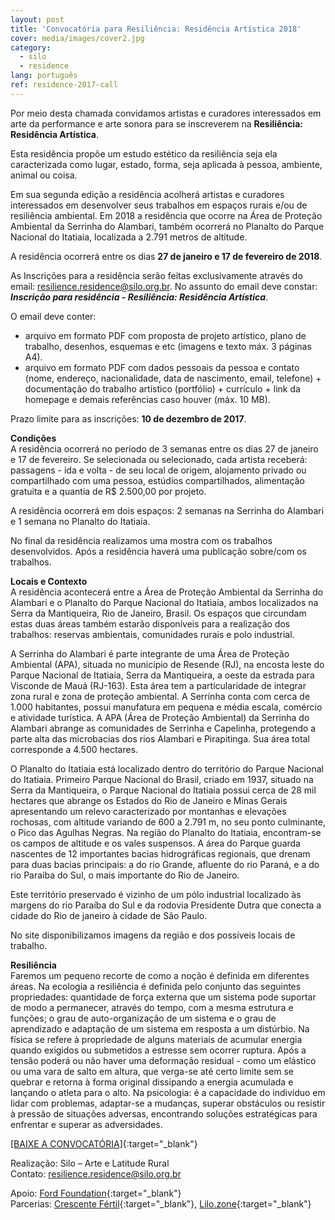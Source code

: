 ```yaml
---
layout: post
title: 'Convocatória para Resiliência: Residência Artística 2018'
cover: media/images/cover2.jpg
category:
  - silo
  - residence
lang: português
ref: residence-2017-call
---
```

Por meio desta chamada convidamos artistas e curadores interessados em arte da performance e arte sonora para se inscreverem na **Resiliência: Residência Artística**.

Esta residência propõe um estudo estético da resiliência seja ela caracterizada como lugar, estado, forma, seja aplicada à pessoa, ambiente, animal ou coisa.

Em sua segunda edição a residência acolherá artistas e curadores interessados em desenvolver seus trabalhos em espaços rurais e/ou de resiliência ambiental. Em 2018 a residência que ocorre na Área de Proteção Ambiental da Serrinha do Alambari, também ocorrerá no Planalto do Parque Nacional do Itatiaia, localizada a 2.791 metros de altitude.

A residência ocorrerá entre os dias **27 de janeiro e 17 de fevereiro de 2018**.

As Inscrições para a residência serão feitas exclusivamente através do email: [resilience.residence@silo.org.br](mailto:resilience.residence@silo.org.br). No assunto do email deve constar: ***Inscrição para residência - Resiliência: Residência Artística***.

O email deve conter:
- arquivo em formato PDF com proposta de projeto artístico, plano de trabalho, desenhos, esquemas e etc (imagens e texto máx. 3 páginas A4). 
- arquivo em formato PDF com dados pessoais da pessoa e contato (nome, endereço, nacionalidade, data de nascimento, email, telefone) + documentação do trabalho artístico (portfólio) + currículo + link da homepage e demais referências caso houver (máx. 10 MB).

Prazo limite para as inscrições: **10 de dezembro de 2017**.

**Condições**  
A residência ocorrerá no período de 3 semanas entre os dias 27 de janeiro e 17 de fevereiro.
Se selecionada ou selecionado, cada artista receberá: passagens - ida e volta - de seu local de origem, alojamento privado ou compartilhado com uma pessoa, estúdios compartilhados, alimentação gratuita e a quantia de R$ 2.500,00 por projeto.

A residência ocorrerá em dois espaços: 2 semanas na Serrinha do Alambari e 1 semana no Planalto do Itatiaia. 

No final da residência realizamos uma mostra com os trabalhos desenvolvidos.
Após a residência haverá uma publicação sobre/com os trabalhos.

**Locais e Contexto**  
A residência acontecerá entre a Área de Proteção Ambiental da Serrinha do Alambari e o Planalto do Parque Nacional do Itatiaia, ambos localizados na Serra da Mantiqueira, Rio de Janeiro, Brasil. Os espaços que circundam estas duas áreas também estarão disponíveis para a realização dos trabalhos: reservas ambientais, comunidades rurais e polo industrial.

A Serrinha do Alambari é parte integrante de uma Área de Proteção Ambiental (APA), situada no município de Resende (RJ), na encosta leste do Parque Nacional de Itatiaia, Serra da Mantiqueira, a oeste da estrada para Visconde de Mauá (RJ-163). Esta área tem a particularidade de integrar zona rural e zona de proteção ambiental. A Serrinha conta com cerca de 1.000 habitantes, possui manufatura em pequena e média escala, comércio e atividade turística. A APA (Área de Proteção Ambiental) da Serrinha do Alambari abrange as comunidades de Serrinha e Capelinha, protegendo a parte alta das microbacias dos rios Alambari e Pirapitinga. Sua área total corresponde a 4.500 hectares.

O Planalto do Itatiaia está localizado dentro do território do Parque Nacional do Itatiaia. Primeiro Parque Nacional do Brasil, criado em 1937, situado na Serra da Mantiqueira, o Parque Nacional do Itatiaia possui cerca de 28 mil hectares que abrange os Estados do Rio de Janeiro e Minas Gerais apresentando um relevo caracterizado por montanhas e elevações rochosas, com altitude variando de 600 a 2.791 m, no seu ponto culminante, o Pico das Agulhas Negras. Na região do Planalto do Itatiaia, encontram-se os campos de altitude e os vales suspensos. A área do Parque guarda nascentes de 12 importantes bacias hidrográficas regionais, que drenam para duas bacias principais: a do rio Grande, afluente do rio Paraná, e a do rio Paraíba do Sul, o mais importante do Rio de Janeiro.

Este território preservado é vizinho de um pólo industrial localizado às margens do rio Paraíba do Sul e da rodovia Presidente Dutra que conecta a cidade do Rio de janeiro à cidade de São Paulo.

No site disponibilizamos imagens da região e dos possíveis locais de trabalho.

**Resiliência**  
Faremos um pequeno recorte de como a noção é definida em diferentes áreas. Na ecologia a resiliência é definida pelo conjunto das seguintes propriedades: quantidade de força externa que um sistema pode suportar de modo a permanecer, através do tempo, com a mesma estrutura e funções; o grau de auto-organização de um sistema e o grau de aprendizado e adaptação de um sistema em resposta a um distúrbio. Na física se refere à propriedade de alguns materiais de acumular energia quando exigidos ou submetidos a estresse sem ocorrer ruptura. Após a tensão poderá ou não haver uma deformação residual - como um elástico ou uma vara de salto em altura, que verga-se até certo limite sem se quebrar e  retorna à forma original dissipando a energia acumulada e lançando o atleta para o alto. Na psicologia: é a capacidade do indivíduo em lidar com problemas, adaptar-se a mudanças, superar obstáculos ou resistir à pressão de situações adversas, encontrando soluções estratégicas para enfrentar e superar as adversidades. 

[[BAIXE A CONVOCATÓRIA]](/media/docs/resilience-residence-2018_convocatoria.pdf){:target="_blank"}  


Realização: Silo – Arte e Latitude Rural  
Contato: [resilience.residence@silo.org.br](mailto:resilience.residence@silo.org.br)

Apoio: [Ford Foundation](https://www.fordfoundation.org/){:target="_blank"}  
Parcerias: [Crescente Fértil](http://crescentefertil.org.br/){:target="_blank"}, [Lilo.zone](http://www.lilo.zone/){:target="_blank"}
